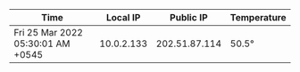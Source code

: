 | Time     | Local IP | Public IP | Temperature |
| ----------- | ----------- | ----------- | ----------- |
| Fri 25 Mar 2022 05:30:01 AM +0545      | 10.0.2.133     | 202.51.87.114  | 50.5° |
